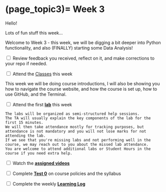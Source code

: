 (page_topic3)=
Week 3
=======================

Hello!

Lots of fun stuff this week...

Welcome to Week 3 - this week, we will be digging a bit deeper into Python functionality, and also (FINALLY) starting some Data Analysis!

<label><input type="checkbox" id="week03_task1" class="box"> Review feedback you received, reflect on it, and make corrections to your repo if needed. </input></label>

<label><input type="checkbox" id="week03_task2" class="box"> Attend the [Classes](classes.md) this week </input></label>

This week we will be doing course introductions, I will also be showing you how to navigate the course website, and how the course is set up, how to use GitHub, and the Terminal.

<label><input type="checkbox" id="week03_task3" class="box"> Attend the first **[lab](./lab3/README.md)** this week</input></label>

```{tip}
The labs will be organized as semi-structured help sessions.
The TA will usually explain the key components of the lab for the first 15 minutes.
We will then take attendance mostly for tracking purposes, but attendance is not mandatory and you will not lose marks for not attending the lab.
If we see that you're missing labs and not performing well in the course, we may reach out to you about the missed lab attendance.
You are welcome to attend additional labs or Student Hours in the course if you need extra help.
```
<label><input type="checkbox" id="week03_task4" class="box"> Watch the **[assigned videos](./videos.md)**</input></label>

<label><input type="checkbox" id="week03_task5" class="box"> Complete **[Test 0](./test1_bonus.md)** on course policies and the syllabus</input></label>

<label><input type="checkbox" id="week03_task6" class="box"> Complete the weekly **[Learning Log](./log.md)**</input></label>